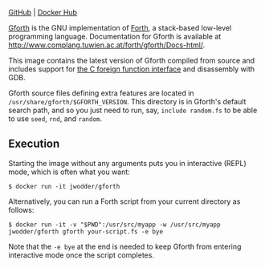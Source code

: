[GitHub](https://github.com/jwodder/gforth-docker) | [Docker Hub](https://hub.docker.com/repository/docker/jwodder/gforth)

[Gforth](http://www.gnu.org/software/gforth/) is the GNU implementation of [Forth][wiki], a stack-based low-level programming language.  Documentation for Gforth is available at http://www.complang.tuwien.ac.at/forth/gforth/Docs-html/.

This image contains the latest version of Gforth compiled from source and includes support for [the C foreign function interface](http://www.complang.tuwien.ac.at/forth/gforth/Docs-html/C-Interface.html) and disassembly with GDB.

Gforth source files defining extra features are located in `/usr/share/gforth/$GFORTH_VERSION`.  This directory is in Gforth's default search path, and so you just need to run, say, `include random.fs` to be able to use `seed`, `rnd`, and `random`.

## Execution

Starting the image without any arguments puts you in interactive (REPL) mode, which is often what you want:

    $ docker run -it jwodder/gforth

Alternatively, you can run a Forth script from your current directory as follows:

    $ docker run -it -v "$PWD":/usr/src/myapp -w /usr/src/myapp jwodder/gforth gforth your-script.fs -e bye

Note that the `-e bye` at the end is needed to keep Gforth from entering interactive mode once the script completes.

[wiki]: https://en.wikipedia.org/wiki/Forth_(programming_language)
